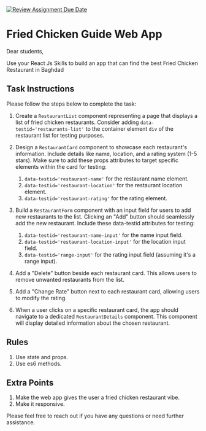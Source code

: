 [![Review Assignment Due Date](https://classroom.github.com/assets/deadline-readme-button-24ddc0f5d75046c5622901739e7c5dd533143b0c8e959d652212380cedb1ea36.svg)](https://classroom.github.com/a/KAR25wAV)
# Fried Chicken Guide Web App

Dear students,

Use your React Js Skills to build an app that can find the best Fried Chicken Restaurant in Baghdad

## Task Instructions

Please follow the steps below to complete the task:

1. Create a `RestaurantList` component representing a page that displays a list of fried chicken restaurants. Consider adding `data-testid='restaurants-list'` to the container element `div` of the restaurant list for testing purposes.

2. Design a `RestaurantCard` component to showcase each restaurant's information. Include details like name, location, and a rating system (1-5 stars). Make sure to add these props attributes to target specific elements within the card for testing:
   1. `data-testid='restaurant-name'` for the restaurant name element.
   2. `data-testid='restaurant-location'` for the restaurant location element.
   3. `data-testid='restaurant-rating'` for the rating element.

3. Build a `RestaurantForm` component with an input field for users to add new restaurants to the list. Clicking an "Add" button should seamlessly add the new restaurant. Include these data-testid attributes for testing:
   1. `data-testid='restaurant-name-input'` for the name input field.
   2. `data-testid='restaurant-location-input'` for the location input field.
   3. `data-testid='range-input'` for the rating input field (assuming it's a range input).

4. Add a "Delete" button beside each restaurant card. This allows users to remove unwanted restaurants from the list.

5. Add a "Change Rate" button next to each restaurant card, allowing users to modify the rating.

6. When a user clicks on a specific restaurant card, the app should navigate to a dedicated `RestaurantDetails` component. This component will display detailed information about the chosen restaurant.

## Rules

1. Use state and props.
2. Use es6 methods.

## Extra Points

1. Make the web app gives the user a fried chicken restaurant vibe.
2. Make it responsive.

Please feel free to reach out if you have any questions or need further assistance.
